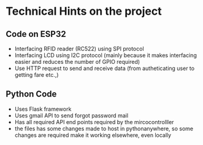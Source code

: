 # Technical Hints on the project

## Code on ESP32
- Interfacing RFID reader (RC522) using SPI protocol
- Interfacing LCD using I2C protocol (mainly because it makes interfacing easier and reduces the number of GPIO required)
- Use HTTP request to send and receive data (from autheticating user to getting fare etc.,)

## Python Code
- Uses Flask framework
- Uses gmail API to send forgot password mail
- Has all required API end points required by the mircocontrolller
- the files has some changes made to host in pythonanywhere, so some changes are required make it working elsewhere, even locally 
